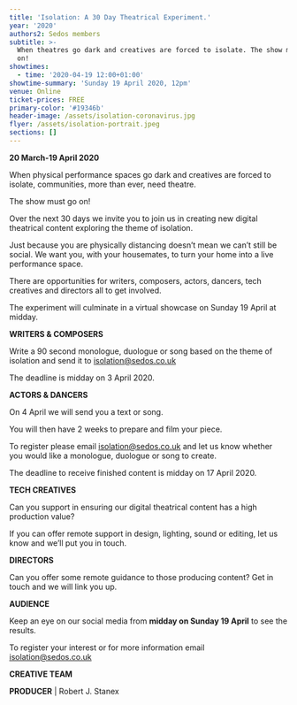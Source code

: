 ```yaml
---
title: 'Isolation: A 30 Day Theatrical Experiment.'
year: '2020'
authors2: Sedos members
subtitle: >-
  When theatres go dark and creatives are forced to isolate. The show must go
  on!
showtimes:
  - time: '2020-04-19 12:00+01:00'
showtime-summary: 'Sunday 19 April 2020, 12pm'
venue: Online
ticket-prices: FREE
primary-color: '#19346b'
header-image: /assets/isolation-coronavirus.jpg
flyer: /assets/isolation-portrait.jpeg
sections: []
---
```

**20 March-19 April 2020**

When physical performance spaces go dark and creatives are forced to isolate, communities, more than ever, need theatre.

The show must go on!

Over the next 30 days we invite you to join us in creating new digital theatrical content exploring the theme of isolation.

Just because you are physically distancing doesn’t mean we can’t still be social. We want you, with your housemates, to turn your home into a live performance space.

There are opportunities for writers, composers, actors, dancers, tech creatives and directors all to get involved.

The experiment will culminate in a virtual showcase on Sunday 19 April at midday.

**WRITERS & COMPOSERS**

Write a 90 second monologue, duologue or song based on the theme of isolation and send it to isolation@sedos.co.uk

The deadline is midday on 3 April 2020.

**ACTORS & DANCERS**

On 4 April we will send you a text or song.

You will then have 2 weeks to prepare and film your piece.

To register please email isolation@sedos.co.uk and let us know whether you would like a monologue, duologue or song to create.

The deadline to receive finished content is midday on 17 April 2020.

**TECH CREATIVES**

Can you support in ensuring our digital theatrical content has a high production value?

If you can offer remote support in design, lighting, sound or editing, let us know and we’ll put you in touch.

**DIRECTORS**

Can you offer some remote guidance to those producing content? Get in touch and we will link you up.

**AUDIENCE**

Keep an eye on our social media from **midday on Sunday 19 April** to see the results.

To register your interest or for more information email isolation@sedos.co.uk

**CREATIVE TEAM**

**PRODUCER** | Robert J. Stanex